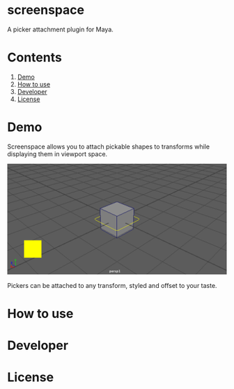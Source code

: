 # screenspace
A picker attachment plugin for Maya.

# Contents

1. [Demo](#demo)
2. [How to use](#how-to-use)
3. [Developer](#developer)
4. [License](#license)

# Demo

Screenspace allows you to attach pickable shapes to transforms while displaying them in viewport space.

![alt text](resources/screenspace1.png "Pickable")

Pickers can be attached to any transform, styled and offset to your taste.



# How to use

# Developer

# License

